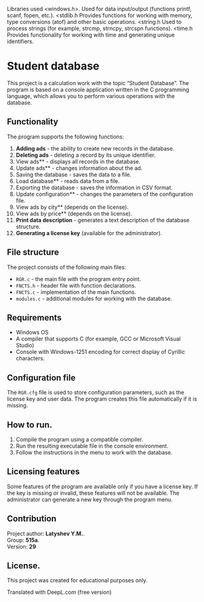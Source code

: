 Libraries used
<windows.h>.
Used for data input/output (functions printf, scanf, fopen, etc.).
<stdlib.h
Provides functions for working with memory, type conversions (atof) and other basic operations.
<string.h
Used to process strings (for example, strcmp, strncpy, strcspn functions).
<time.h
Provides functionality for working with time and generating unique identifiers.

# Student database

This project is a calculation work with the topic “Student Database”. The program is based on a console application written in the C programming language, which allows you to perform various operations with the database.

## Functionality
The program supports the following functions:
1. **Adding ads** - the ability to create new records in the database.
2. **Deleting ads** - deleting a record by its unique identifier.
3. View ads** - displays all records in the database.
4. Update ads** - changes information about the ad.
5. Saving the database - saves the data to a file.
6. Load database** - reads data from a file.
7. Exporting the database - saves the information in CSV format.
8. Update configuration** - changes the parameters of the configuration file.
9. View ads by city** (depends on the license).
10. View ads by price** (depends on the license).
11. **Print data description** - generates a text description of the database structure.
12. **Generating a license key** (available for the administrator).

## File structure
The project consists of the following main files:
- `RGR.c` - the main file with the program entry point.
- `FNCTS.h` - header file with function declarations.
- `FNCTS.c` - implementation of the main functions.
- `modules.c` - additional modules for working with the database.

## Requirements
- Windows OS
- A compiler that supports C (for example, GCC or Microsoft Visual Studio)
- Console with Windows-1251 encoding for correct display of Cyrillic characters.

## Configuration file
The `RGR.cfg` file is used to store configuration parameters, such as the license key and user data. The program creates this file automatically if it is missing.

## How to run.
1. Compile the program using a compatible compiler.
2. Run the resulting executable file in the console environment.
3. Follow the instructions in the menu to work with the database.

## Licensing features
Some features of the program are available only if you have a license key. If the key is missing or invalid, these features will not be available. The administrator can generate a new key through the program menu.

## Contribution
Project author: **Latyshev Y.M.**.  
Group: **515a**.  
Version: **29**

## License.
This project was created for educational purposes only.

Translated with DeepL.com (free version)